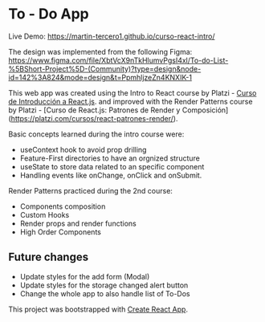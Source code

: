 # To - Do App
Live Demo: https://martin-tercero1.github.io/curso-react-intro/

The design was implemented from the following Figma: https://www.figma.com/file/XbtVcX9nTkHlumvPgsI4xl/To-do-List-%5BShort-Project%5D-(Community)?type=design&node-id=142%3A824&mode=design&t=PpmhljzeZn4KNXIK-1

This web app was created using the Intro to React course by Platzi - [Curso de Introducción a React.js](https://platzi.com/reactjs).
and improved with the Render Patterns course by Platzi - [Curso de React.js: Patrones de Render y Composición] (https://platzi.com/cursos/react-patrones-render/).


Basic concepts learned during the intro course were:
- useContext hook to avoid prop drilling
- Feature-First directories to have an orgnized structure
- useState to store data related to an specific component
- Handling events like onChange, onClick and onSubmit.

Render Patterns practiced during the 2nd course:
- Components composition
- Custom Hooks
- Render props and render functions
- High Order Components


## Future changes
- Update styles for the add form (Modal)
- Update styles for the storage changed alert button
- Change the whole app to also handle list of To-Dos

This project was bootstrapped with [Create React App](https://github.com/facebook/create-react-app).
